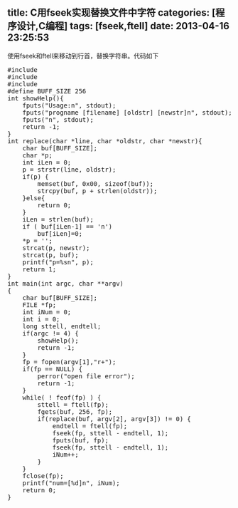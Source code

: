 title: C用fseek实现替换文件中字符
categories: [程序设计,C编程]
tags: [fseek,ftell]
date: 2013-04-16 23:25:53
---
使用fseek和ftell来移动到行首，替换字符串。代码如下
<pre>
#include <stdio.h>
#include <string.h>
#include <errno.h>
#define	BUFF_SIZE 256
int showHelp(){
	fputs("Usage:n", stdout);
	fputs("progname [filename] [oldstr] [newstr]n", stdout);
	fputs("n", stdout);
	return -1;
}
int replace(char *line, char *oldstr, char *newstr){
	char buf[BUFF_SIZE];
	char *p;
	int iLen = 0;
	p = strstr(line, oldstr);
	if(p) {
		memset(buf, 0x00, sizeof(buf));
		strcpy(buf, p + strlen(oldstr));
	}else{
		return 0;
	}
	iLen = strlen(buf);
	if ( buf[iLen-1] == 'n')
		buf[iLen]=0;
	*p = ' ';
	strcat(p, newstr);
	strcat(p, buf);
	printf("p=%sn", p);
	return 1;
}
int main(int argc, char **argv)
{
	char buf[BUFF_SIZE];
	FILE *fp;
	int iNum = 0;
	int i = 0;
	long sttell, endtell;
	if(argc != 4) {
		showHelp();
		return -1;
	}
	fp = fopen(argv[1],"r+");
	if(fp == NULL) {
		perror("open file error");
		return -1;
	}
	while( ! feof(fp) ) {
		sttell = ftell(fp);
		fgets(buf, 256, fp);
		if(replace(buf, argv[2], argv[3]) != 0) {
			endtell = ftell(fp);
			fseek(fp, sttell - endtell, 1);
			fputs(buf, fp);
			fseek(fp, sttell - endtell, 1);
			iNum++;
		}
	}
	fclose(fp);
	printf("num=[%d]n", iNum);
	return 0;
}
</pre>